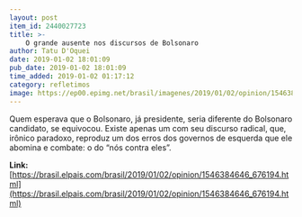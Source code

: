 ```yaml
---
layout: post
item_id: 2440027723
title: >-
    O grande ausente nos discursos de Bolsonaro
author: Tatu D'Oquei
date: 2019-01-02 18:01:09
pub_date: 2019-01-02 18:01:09
time_added: 2019-01-02 01:17:12
category: refletimos
image: https://ep00.epimg.net/brasil/imagenes/2019/01/02/opinion/1546384646_676194_1546385041_rrss_normal.jpg
---
```


Quem esperava que o Bolsonaro, já presidente, seria diferente do Bolsonaro candidato, se equivocou. Existe apenas um com seu discurso radical, que, irônico paradoxo, reproduz um dos erros dos governos de esquerda que ele abomina e combate: o do “nós contra eles”.

**Link:** [https://brasil.elpais.com/brasil/2019/01/02/opinion/1546384646_676194.html](https://brasil.elpais.com/brasil/2019/01/02/opinion/1546384646_676194.html)

